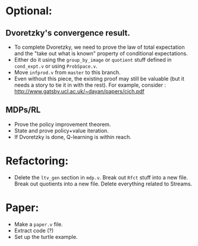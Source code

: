 # Optional:

## Dvoretzky's convergence result.
* To complete Dvoretzky, we need to prove the law of total expectation and the "take out what is known" property of conditional expectations. 
* Either do it using the `group_by_image` or `quotient` stuff defined in `cond_expt.v` or using `ProbSpace.v`.
* Move `infprod.v` from `master` to this branch. 
* Even without this piece, the existing proof may still be valuable (but it needs a story to tie it in with the rest). For example, consider : http://www.gatsby.ucl.ac.uk/~dayan/papers/cjch.pdf

## MDPs/RL
* Prove the policy improvement theorem. 
* State and prove policy+value iteration. 
* If Dvoretzky is done, Q-learning is within reach. 

# Refactoring:
* Delete the `ltv_gen` section in `mdp.v`. Break out `Rfct` stuff into a new file. Break out quotients into a new file. Delete everything related to Streams. 

# Paper:
* Make a `paper.v` file. 
* Extract code (?)
* Set up the turtle example.
